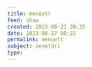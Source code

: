 ```yaml
---
title: menüett
feed: show
created: 2023-08-21 20:35
date: 2023-08-27 08:22
permalink: menuett
subject: zenetöri
type: 
---
```

